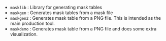 * `masklib` : Library for generating mask tables
* `maskgen` : Generates mask tables from a mask file
* `maskgen2` : Generates mask table from a PNG file. This is intended as the main production tool.
* `maskdemo` : Generates mask table from a PNG file and does some extra visualization.